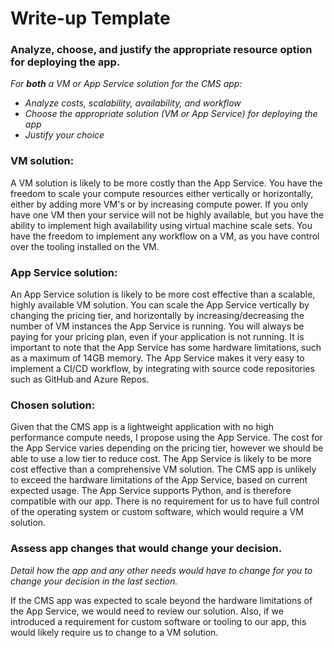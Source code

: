# Write-up Template

### Analyze, choose, and justify the appropriate resource option for deploying the app.

_For **both** a VM or App Service solution for the CMS app:_

- _Analyze costs, scalability, availability, and workflow_
- _Choose the appropriate solution (VM or App Service) for deploying the app_
- _Justify your choice_

### VM solution:

A VM solution is likely to be more costly than the App Service. You have the freedom to scale your compute resources either vertically or horizontally, either by adding more VM's or by increasing compute power. If you only have one VM then your service will not be highly available, but you have the ability to implement high availability using virtual machine scale sets. You have the freedom to implement any workflow on a VM, as you have control over the tooling installed on the VM.

### App Service solution:

An App Service solution is likely to be more cost effective than a scalable, highly available VM solution. You can scale the App Service vertically by changing the pricing tier, and horizontally by increasing/decreasing the number of VM instances the App Service is running. You will always be paying for your pricing plan, even if your application is not running. It is important to note that the App Service has some hardware limitations, such as a maximum of 14GB memory. The App Service makes it very easy to implement a CI/CD workflow, by integrating with source code repositories such as GitHub and Azure Repos.

### Chosen solution:

Given that the CMS app is a lightweight application with no high performance compute needs, I propose using the App Service. The cost for the App Service varies depending on the pricing tier, however we should be able to use a low tier to reduce cost. The App Service is likely to be more cost effective than a comprehensive VM solution. The CMS app is unlikely to exceed the hardware limitations of the App Service, based on current expected usage. The App Service supports Python, and is therefore compatible with our app. There is no requirement for us to have full control of the operating system or custom software, which would require a VM solution.

### Assess app changes that would change your decision.

_Detail how the app and any other needs would have to change for you to change your decision in the last section._

If the CMS app was expected to scale beyond the hardware limitations of the App Service, we would need to review our solution. Also, if we introduced a requirement for custom software or tooling to our app, this would likely require us to change to a VM solution.
